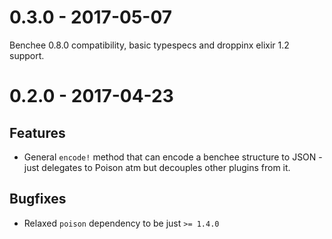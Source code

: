 # 0.3.0 - 2017-05-07

Benchee 0.8.0 compatibility, basic typespecs and droppinx elixir 1.2 support.

# 0.2.0 - 2017-04-23

## Features

* General `encode!` method that can encode a benchee structure to JSON - just delegates to Poison atm but decouples other plugins from it.

## Bugfixes

* Relaxed `poison` dependency to be just `>= 1.4.0`
